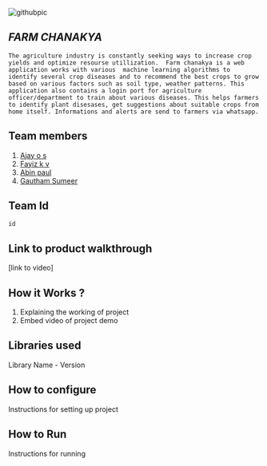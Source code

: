 ![githubpic](https://user-images.githubusercontent.com/126552313/221784874-670cd550-8440-4f18-bc5e-44257752c230.png)

## ***FARM CHANAKYA***
``
The agriculture industry is constantly seeking ways to increase crop yields and optimize resourse utillization. 
Farm chanakya is a web application works with various  machine learning algorithms to  identify several crop diseases and to recommend the best crops to grow based on various factors such as soil type, weather patterns.
This application also contains a login port for agriculture officer/department to train about various diseases.
This helps farmers to identify plant disesases, get suggestions about suitable crops from home itself.
Informations and alerts are send to farmers via whatsapp.
``


## Team members
1. [Ajay o s](https://github.com/Ajayos)
2. [Fayiz k v](https://github.com/Fayizkv)
3. [Abin paul](https://github.com/S91D3R)
4. [Gautham Sumeer](https://github.com/GauthamSumeer)
## Team Id
``` 
id 
```
## Link to product walkthrough
[link to video]
## How it Works ?
1. Explaining the working of project
2. Embed video of project demo
## Libraries used
Library Name - Version
## How to configure
Instructions for setting up project
## How to Run
Instructions for running
